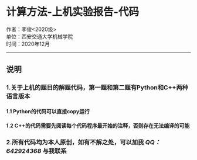 # 计算方法-上机实验报告-代码
作者：李俊<2020级>  
单位：西安交通大学机械学院  
时间：2020年12月
***  
##  说明  
### 1.关于上机的题目的解题代码，第一题和第二题有Python和C++两种语言版本  
#### 1.1 Python的代码可以直接copy运行  
   #### 1.2 C++的代码需要先阅读每个代码程序最开始的注释，否则存在无法编译的可能  
  
### 2.所有代码均为本人原创，如有不解之处，可以加我 *QQ：642924368* 与我联系  

